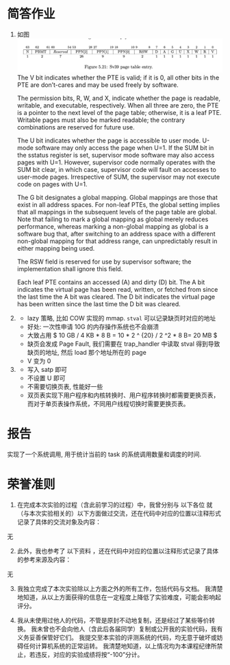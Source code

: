 # 简答作业

1.  如图
    ![](img/sv39pte.png)
    The V bit indicates whether the PTE is valid; if it is 0, all other bits in the PTE are don’t-cares and may be used freely by software.

    The permission bits, R, W, and X, indicate whether the page is readable, writable, and executable, respectively. When all three are zero, the PTE is a pointer to the next level of the page table; otherwise, it is a leaf PTE. Writable pages must also be marked readable; the contrary combinations are reserved for future use.

    The U bit indicates whether the page is accessible to user mode. U-mode software may only access the page when U=1. If the SUM bit in the sstatus register is set, supervisor mode software may also access pages with U=1. However, supervisor code normally operates with the SUM bit clear, in which case, supervisor code will fault on accesses to user-mode pages. Irrespective of SUM, the supervisor may not execute code on pages with U=1.

    The G bit designates a global mapping. Global mappings are those that exist in all address spaces. For non-leaf PTEs, the global setting implies that all mappings in the subsequent levels of the page table are global. Note that failing to mark a global mapping as global merely reduces performance, whereas marking a non-global mapping as global is a software bug that, after switching to an address space with a different non-global mapping for that address range, can unpredictably result in either mapping being used.

    The RSW field is reserved for use by supervisor software; the implementation shall ignore this field.

    Each leaf PTE contains an accessed (A) and dirty (D) bit. The A bit indicates the virtual page has been read, written, or fetched from since the last time the A bit was cleared. The D bit indicates the virtual page has been written since the last time the D bit was cleared.

2.  - lazy 策略, 比如 COW 实现的 mmap. `stval` 可以记录缺页时对应的地址
    - 好处: 一次性申请 10G 的内存操作系统也不会崩溃
    - 大致占用 $ 10 GB / 4 KB * 8 B = 10 * 2 ^ {20} / 2 ^2 * 8 B= 20 MB $
    - 缺页会发成 Page Fault, 我们需要在 trap_handler 中读取 stval 得到导致缺页的地址, 然后 load 那个地址所在的 page
    - V 变为 0
3.  - 写入 satp 即可
    - 不设置 U 即可
    - 不需要切换页表, 性能好一些
    - 双页表实现下用户程序和内核转换时、用户程序转换时都需要更换页表，而对于单页表操作系统，不同用户线程切换时需要更换页表。

# 报告

实现了一个系统调用, 用于统计当前的 task 的系统调用数量和调度的时间.

# 荣誉准则

1.  在完成本次实验的过程（含此前学习的过程）中，我曾分别与 以下各位 就（与本次实验相关的）以下方面做过交流，还在代码中对应的位置以注释形式记录了具体的交流对象及内容：

无

2.  此外，我也参考了 以下资料 ，还在代码中对应的位置以注释形式记录了具体的参考来源及内容：

无

3.  我独立完成了本次实验除以上方面之外的所有工作，包括代码与文档。 我清楚地知道，从以上方面获得的信息在一定程度上降低了实验难度，可能会影响起评分。

4.  我从未使用过他人的代码，不管是原封不动地复制，还是经过了某些等价转换。 我未曾也不会向他人（含此后各届同学）复制或公开我的实验代码，我有义务妥善保管好它们。 我提交至本实验的评测系统的代码，均无意于破坏或妨碍任何计算机系统的正常运转。 我清楚地知道，以上情况均为本课程纪律所禁止，若违反，对应的实验成绩将按“-100”分计。

